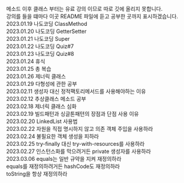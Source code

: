 메소드 이후 클래스 부터는 유료 강의 이므로 따로 깃에 올리지 못합니다.  
강의를 들을 떄마다 이곳 README 파일에 듣고 공부한 곳까지 표시하겠습니다.  
2023.01.19 나도코딩 ClassMethod  
2023.01.20 나도코딩 GetterSetter  
2023.01.21 나도코딩 Super  
2023.01.22 나도코딩 Quiz#7  
2023.01.23 나도코딩 Quiz#8  
2023.01.24 휴식  
2023.01.25 총 복습  
2023.01.26 제너릭 클래스  
2023.01.29 다형성에 관한 공부  
2023.02.11 생성자 대신 정적팩토리메서드를 사용해야하는 이유  
2023.02.12 추상클래스 메소드 공부  
2023.02.18 제너릭 클래스 심화  
2023.02.19 빌드패턴과 싱글톤패텬의 장점과 단점 사용 이유  
2023.02.20 LinkedList 사용법  
2023.02.22 자원을 직접 명시하지 않고 의존 객체 주입을 사용하라  
2023.02.24 불필요한 객체 생성을 피하라  
2023.02.25 try-finally 대신 try-with-resources를 사용하라  
2023.02.27 인스턴스화를 막으려거든 private 생성자를 사용하라  
2023.03.06 equals는 일반 규약을 지켜 재정의하라  
equals를 재정의하려거든 hashCode도 재정의하라  
toString을 항상 재정의하라
